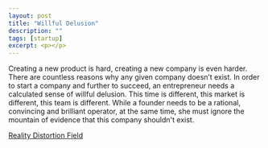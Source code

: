 ```yaml
---
layout: post
title: "Willful Delusion"
description: ""
tags: [startup]
excerpt: <p></p>
---
```

Creating a new product is hard, creating a new company is even harder.  There are countless reasons why any given company doesn’t exist.  In order to start a company and further to succeed, an entrepreneur needs a calculated sense of willful delusion.  This time is different, this market is different, this team is different.  While a founder needs to be a rational, convincing and brilliant operator, at the same time, she must ignore the mountain of evidence that this company shouldn't exist.

[Reality Distortion Field](http://en.wikipedia.org/wiki/Reality_distortion_field)
